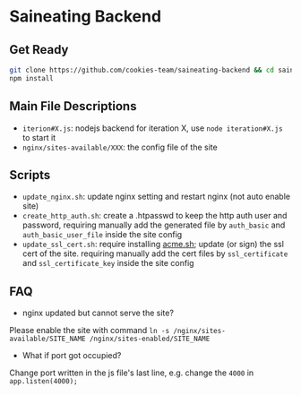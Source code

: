 # Saineating Backend


## Get Ready

```bash
git clone https://github.com/cookies-team/saineating-backend && cd saineating-backend
npm install
```

## Main File Descriptions

- `iterion#X.js`: nodejs backend for iteration X, use `node iteration#X.js` to start it
- `nginx/sites-available/XXX`: the config file of the site

## Scripts

- `update_nginx.sh`: update nginx setting and restart nginx (not auto enable site)
- `create_http_auth.sh`: create a .htpasswd to keep the http auth user and password, requiring manually add the generated file by `auth_basic` and `auth_basic_user_file` inside the site config
- `update_ssl_cert.sh`: require installing [acme.sh](https://github.com/acmesh-official/acme.sh); update (or sign) the ssl cert of the site. requiring manually add the cert files by `ssl_certificate` and `ssl_certificate_key` inside the site config

## FAQ

- nginx updated but cannot serve the site?

Please enable the site with command `ln -s /nginx/sites-available/SITE_NAME /nginx/sites-enabled/SITE_NAME`

- What if port got occupied?

Change port written in the js file's last line, e.g. change the `4000` in `app.listen(4000);`  

